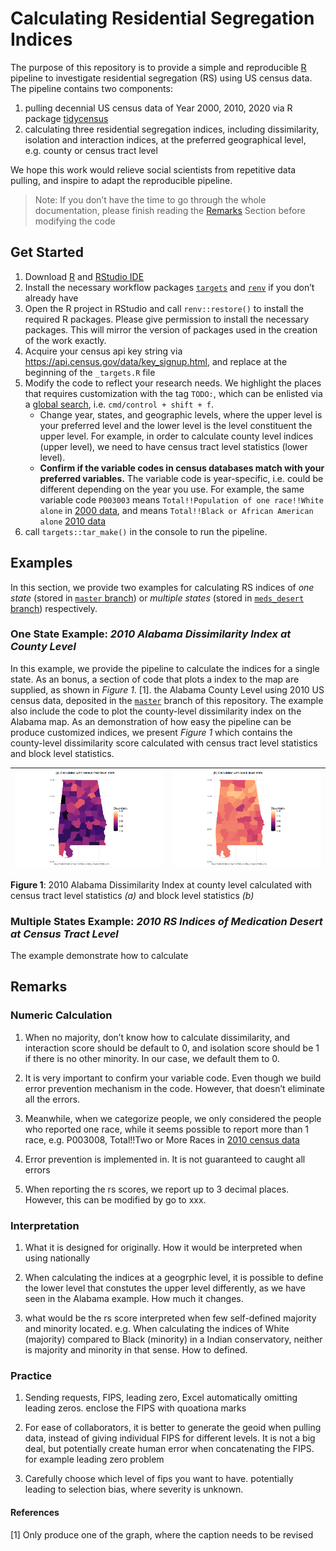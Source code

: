 
<!-- README.md is generated from README.Rmd. Please edit that file -->

# Calculating Residential Segregation Indices

The purpose of this repository is to provide a simple and reproducible
[R](https://www.r-project.org/) pipeline to investigate residential
segregation (RS) using US census data. The pipeline contains two
components:

1.  pulling decennial US census data of Year 2000, 2010, 2020 via R
    package [tidycensus](https://walker-data.com/tidycensus/index.html)
2.  calculating three residential segregation indices, including
    dissimilarity, isolation and interaction indices, at the preferred
    geographical level, e.g. county or census tract level

We hope this work would relieve social scientists from repetitive data
pulling, and inspire to adapt the reproducible pipeline.

> Note: If you don’t have the time to go through the whole
> documentation, please finish reading the [Remarks](#remarks) Section
> before modifying the code

## Get Started

1.  Download [R](https://www.r-project.org/) and [RStudio
    IDE](https://www.rstudio.com/products/rstudio/download/)
2.  Install the necessary workflow packages
    [`targets`](https://cran.r-project.org/web/packages/targets/index.html)
    and [`renv`](https://rstudio.github.io/renv/articles/renv.html) if
    you don’t already have
3.  Open the R project in RStudio and call `renv::restore()` to install
    the required R packages. Please give permission to install the
    necessary packages. This will mirror the version of packages used in
    the creation of the work exactly.
4.  Acquire your census api key string via
    <https://api.census.gov/data/key_signup.html>, and replace at the
    beginning of the `_targets.R` file
5.  Modify the code to reflect your research needs. We highlight the
    places that requires customization with the tag `TODO:`, which can
    be enlisted via a [global
    search](https://support.rstudio.com/hc/en-us/articles/200710523-Navigating-Code),
    i.e. `cmd/control + shift + f`.
    -   Change year, states, and geographic levels, where the upper
        level is your preferred level and the lower level is the level
        constituent the upper level. For example, in order to calculate
        county level indices (upper level), we need to have census tract
        level statistics (lower level).
    -   **Confirm if the variable codes in census databases match with
        your preferred variables.** The variable code is year-specific,
        i.e. could be different depending on the year you use. For
        example, the same variable code `P003003` means
        `Total!!Population of one race!!White alone` in [2000
        data](https://api.census.gov/data/2000/dec/sf1/variables.html),
        and means `Total!!Black or African American alone` [2010
        data](https://api.census.gov/data/2010/dec/sf1/variables.html)
6.  call `targets::tar_make()` in the console to run the pipeline.

## Examples

In this section, we provide two examples for calculating RS indices of
*one state* (stored in [`master`
branch](https://github.com/boyiguo1/Tutorial-Residential_Segregation_Score/tree/master))
or *multiple states* (stored in [`meds_desert`
branch](https://github.com/boyiguo1/Tutorial-Residential_Segregation_Score/tree/meds_desert))
respectively.

### One State Example: *2010 Alabama Dissimilarity Index at County Level*

In this example, we provide the pipeline to calculate the indices for a
single state. As an bonus, a section of code that plots a index to the
map are supplied, as shown in *Figure 1*. [1]. the Alabama County Level
using 2010 US census data, deposited in the
[`master`](https://github.com/boyiguo1/Tutorial-Residential_Segregation_Score/tree/master)
branch of this repository. The example also include the code to plot the
county-level dissimilarity index on the Alabama map. As an demonstration
of how easy the pipeline can be produce customized indices, we present
*Figure 1* which contains the county-level dissimilarity score
calculated with census tract level statistics and block level
statistics.

| ![](README_files/figure/2010_AL_Disml_tract.png) | ![](README_files/figure/2010_AL_Disml_block.png) |
|--------------------------------------------------|--------------------------------------------------|

**Figure 1**: 2010 Alabama Dissimilarity Index at county level
calculated with census tract level statistics *(a)* and block level
statistics *(b)*

### Multiple States Example: *2010 RS Indices of Medication Desert at Census Tract Level*

The example demonstrate how to calculate

## Remarks

### Numeric Calculation

1.  When no majority, don’t know how to calculate dissimilarity, and
    interaction score should be default to 0, and isolation score should
    be 1 if there is no other minority. In our case, we default them
    to 0.

2.  It is very important to confirm your variable code. Even though we
    build error prevention mechanism in the code. However, that doesn’t
    eliminate all the errors.

3.  Meanwhile, when we categorize people, we only considered the people
    who reported one race, while it seems possible to report more than 1
    race, e.g. P003008, Total!!Two or More Races in [2010 census
    data](https://api.census.gov/data/2010/dec/sf1/variables.html)

4.  Error prevention is implemented in. It is not guaranteed to caught
    all errors

5.  When reporting the rs scores, we report up to 3 decimal places.
    However, this can be modified by go to xxx.

### Interpretation

1.  What it is designed for originally. How it would be interpreted when
    using nationally

2.  When calculating the indices at a geogrphic level, it is possible to
    define the lower level that constutes the upper level differently,
    as we have seen in the Alabama example. How much it changes.

3.  what would be the rs score interpreted when few self-defined
    majority and minority located. e.g. When calculating the indices of
    White (majority) compared to Black (minority) in a Indian
    conservatory, neither is majority and minority in that sense. How to
    defined.

### Practice

1.  Sending requests, FIPS, leading zero, Excel automatically omitting
    leading zeros. enclose the FIPS with quoationa marks

2.  For ease of collaborators, it is better to generate the geoid when
    pulling data, instead of giving individual FIPS for different
    levels. It is not a big deal, but potentially create human error
    when concatenating the FIPS. for example leading zero problem

3.  Carefully choose which level of fips you want to have. potentially
    leading to selection bias, where severity is unknown.

<!-- badges: start -->
<!-- badges: end -->

#### References

[1] Only produce one of the graph, where the caption needs to be revised
